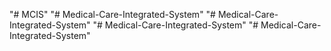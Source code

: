"# MCIS" 
"# Medical-Care-Integrated-System" 
"# Medical-Care-Integrated-System" 
"# Medical-Care-Integrated-System" 
"# Medical-Care-Integrated-System" 
